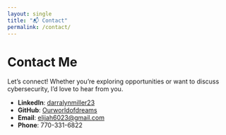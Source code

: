 ```yaml
---
layout: single
title: "📬 Contact"
permalink: /contact/
---
```


#  Contact Me

Let’s connect! Whether you’re exploring opportunities or want to discuss cybersecurity, I’d love to hear from you.  

- **LinkedIn**: [darralynmiller23](https://www.linkedin.com/in/darralynmiller23)  
- **GitHub**: [Ourworldofdreams](https://github.com/Ourworldofdreams)  
- **Email**: elijah6023@gmail.com  
- **Phone**: 770-331-6822  
